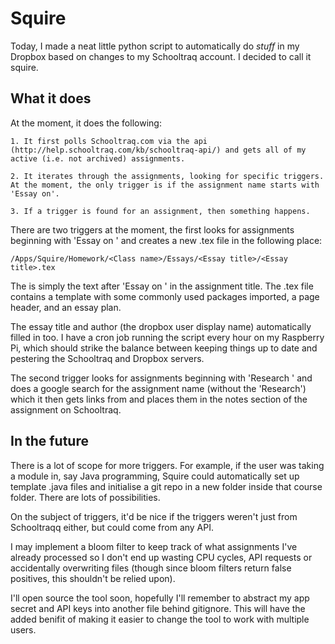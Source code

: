 Squire
==========

Today, I made a neat little python script to automatically do *stuff* in my Dropbox based on 
changes to my Schooltraq account. I decided to call it squire.

What it does
----------------

At the moment, it does 
the following:

	1. It first polls Schooltraq.com via the api (http://help.schooltraq.com/kb/schooltraq-api/) and gets all of my active (i.e. not archived) assignments.

	2. It iterates through the assignments, looking for specific triggers. At the moment, the only trigger is if the assignment name starts with 'Essay on'.

	3. If a trigger is found for an assignment, then something happens.

There are two triggers at the moment, the first looks for assignments beginning with 'Essay on ' and creates a new .tex file in the following place:

`/Apps/Squire/Homework/<Class name>/Essays/<Essay title>/<Essay title>.tex` 

The <Essay title> is simply the text after 'Essay on ' in the assignment title. The .tex file contains a template with some commonly used packages imported, a page header, and an essay plan.

The essay title and author (the dropbox user display name) automatically filled in too. I have a cron job running the script every hour on my Raspberry Pi, which should strike the balance between keeping things up to date and pestering the Schooltraq and Dropbox servers.

The second trigger looks for assignments beginning with 'Research ' and does a google search for the assignment name (without the 'Research') which it then gets links from and places them in the notes section of the assignment on Schooltraq.

In the future
------------------ 
There is a lot of scope for more triggers. For example, if the user was taking a module in, say Java programming, Squire could automatically set up template .java files and initialise a git repo in a new folder inside that course folder. There are lots of possibilities.

On the subject of triggers, it'd be nice if the triggers weren't just from Schooltraqq either, but could come from any API. 

I may implement a bloom filter to keep track of what assignments I've already processed so I don't end up wasting CPU cycles, API requests or accidentally overwriting files (though since bloom filters return false positives, this shouldn't be relied upon).

I'll open source the tool soon, hopefully I'll remember to abstract my app secret and API keys into another file behind gitignore. This will have the added benifit of making it easier to change the tool to work with multiple users.
